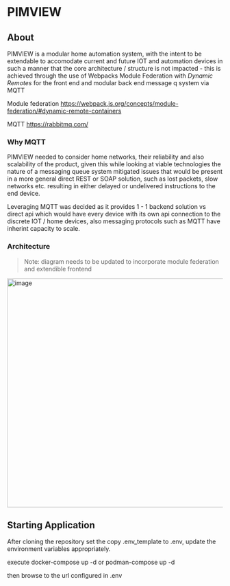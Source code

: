 # PIMVIEW

## About

PIMVIEW is a modular home automation system, with the intent to be extendable to accomodate current and future IOT and automation devices in such a manner that the core architecture / structure is not impacted - this is achieved through the use of Webpacks Module Federation with *Dynamic Remotes* for the front end and modular back end message q system via MQTT

Module federation
https://webpack.js.org/concepts/module-federation/#dynamic-remote-containers

MQTT
https://rabbitmq.com/

### Why MQTT

PIMVIEW needed to consider home networks, their reliability and also scalability of the product,
given this while looking at viable technologies the nature of a messaging queue system mitigated issues that would be present in a more general direct REST or SOAP solution, such  as lost packets, slow networks etc. resulting in either delayed or undelivered instructions to the end device.

Leveraging MQTT was decided as it provides 1 - 1 backend solution vs direct api which would have every device with its own api connection to the discrete IOT / home devices, also messaging protocols such as MQTT have inherint capacity to scale.

### Architecture

> Note: diagram needs to be updated to incorporate module federation and extendible frontend

<img width="533" alt="image" src="https://user-images.githubusercontent.com/37164299/211138713-60bbc7f6-a31e-4f04-bca5-ce356b9d98b4.png">

## Starting Application
After cloning the repository set the copy .env_template to .env,
update the environment variables appropriately.

execute docker-compose up -d or podman-compose up -d

then browse to the url configured in .env